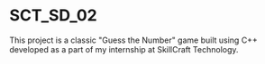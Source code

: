 # SCT_SD_02
This project is a classic "Guess the Number" game built using C++ developed as a part of my internship at SkillCraft Technology.
